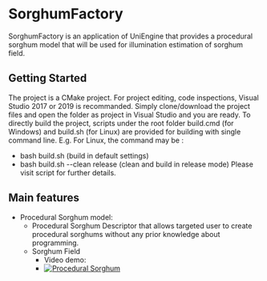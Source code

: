 # SorghumFactory
SorghumFactory is an application of UniEngine that provides a procedural sorghum model that will be used for illumination estimation of sorghum field.

## Getting Started
The project is a CMake project. For project editing, code inspections, Visual Studio 2017 or 2019 is recommanded. Simply clone/download the project files and open the folder as project in Visual Studio and you are ready.
To directly build the project, scripts under the root folder build.cmd (for Windows) and build.sh (for Linux) are provided for building with single command line.
E.g. For Linux, the command may be :
 - bash build.sh (build in default settings)
 - bash build.sh --clean release (clean and build in release mode)
Please visit script for further details.
## Main features
 - Procedural Sorghum model:
    - Procedural Sorghum Descriptor that allows targeted user to create procedural sorghums without any prior knowledge about programming. 
    - Sorghum Field
       - Video demo: 
       - [![Procedural Sorghum](https://img.youtube.com/vi/AnWrYYsf0Ns/0.jpg)](https://www.youtube.com/watch?v=AnWrYYsf0Ns)
 
